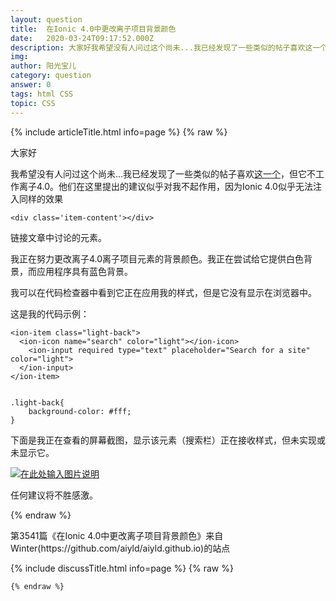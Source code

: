 ```yaml
---
layout: question
title:  在Ionic 4.0中更改离子项目背景颜色
date:   2020-03-24T09:17:52.000Z
description: 大家好我希望没有人问过这个尚未...我已经发现了一些类似的帖子喜欢这一个，但它不工作离子4.0。他们在这里提出的建议似乎对我不起作用，因为Ionic ...
img: 
author: 阳光宝儿
category: question
answer: 0
tags: html CSS
topic: CSS
---
```

<div class="article-root">
  <div class="article">
    {% include articleTitle.html info=page %}
    {% raw %}
    <div class="article-content"><p><font style="vertical-align: inherit;"><font style="vertical-align: inherit;">大家好</font></font></p>

<p><font style="vertical-align: inherit;"><font style="vertical-align: inherit;">我希望没有人问过这个尚未...我已经发现了一些类似的帖子喜欢</font></font><a href="https://stackoverflow.com/questions/31772742/changing-background-color-of-ionic-ion-item-in-css"><font style="vertical-align: inherit;"><font style="vertical-align: inherit;">这一个</font></font></a><font style="vertical-align: inherit;"><font style="vertical-align: inherit;">，但它不工作离子4.0。</font><font style="vertical-align: inherit;">他们在这里提出的建议似乎对我不起作用，因为Ionic 4.0似乎无法注入同样的效果</font></font></p>

<pre><code>&lt;div class='item-content'&gt;&lt;/div&gt;
</code></pre>

<p><font style="vertical-align: inherit;"><font style="vertical-align: inherit;">链接文章中讨论的元素。</font></font></p>

<p><font style="vertical-align: inherit;"><font style="vertical-align: inherit;">我正在努力更改离子4.0离子项目元素的背景颜色。</font><font style="vertical-align: inherit;">我正在尝试给它提供白色背景，而应用程序具有蓝色背景。</font></font></p>

<p><font style="vertical-align: inherit;"><font style="vertical-align: inherit;">我可以在代码检查器中看到它正在应用我的样式，但是它没有显示在浏览器中。</font></font></p>

<p><font style="vertical-align: inherit;"><font style="vertical-align: inherit;">这是我的代码示例：</font></font></p>

<pre><code>&lt;ion-item class="light-back"&gt;<font></font>
  &lt;ion-icon name="search" color="light"&gt;&lt;/ion-icon&gt;<font></font>
    &lt;ion-input required type="text" placeholder="Search for a site" color="light"&gt;<font></font>
  &lt;/ion-input&gt;<font></font>
&lt;/ion-item&gt;<font></font>
<font></font>
<font></font>
.light-back{<font></font>
    background-color: #fff;<font></font>
}<font></font>
</code></pre>

<p><font style="vertical-align: inherit;"><font style="vertical-align: inherit;">下面是我正在查看的屏幕截图，显示该元素（搜索栏）正在接收样式，但未实现或未显示它。</font></font></p>

<p><a href="https://www.samyoc.com//uploads/users/26229/images/thumbnails/1585041345499.png" data-src="https://www.samyoc.com//uploads/users/26229/images/1585041345499.png" rel="noreferrer"><img src="https://i.stack.imgur.com/mO9EI.png" alt="在此处输入图片说明"></a></p>

<p><font style="vertical-align: inherit;"><font style="vertical-align: inherit;">任何建议将不胜感激。</font></font></p></div>
    {% endraw %}
  </div>
  <p class="winter_mark">第3541篇《在Ionic 4.0中更改离子项目背景颜色》来自Winter(https://github.com/aiyld/aiyld.github.io)的站点</p>
  <div class="discuss-wrapper">
    {% include discussTitle.html info=page %}
    {% raw %}
    
    {% endraw %}
  </div>
<div>
